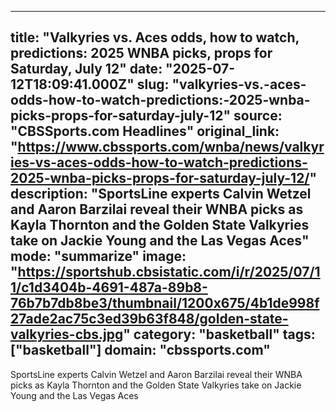 ---
   title: "Valkyries vs. Aces odds, how to watch, predictions: 2025 WNBA picks, props for Saturday, July 12"
   date: "2025-07-12T18:09:41.000Z"
   slug: "valkyries-vs.-aces-odds-how-to-watch-predictions:-2025-wnba-picks-props-for-saturday-july-12"
   source: "CBSSports.com Headlines"
   original_link: "https://www.cbssports.com/wnba/news/valkyries-vs-aces-odds-how-to-watch-predictions-2025-wnba-picks-props-for-saturday-july-12/"
   description: "SportsLine experts Calvin Wetzel and Aaron Barzilai reveal their WNBA picks as Kayla Thornton and the Golden State Valkyries take on Jackie Young and the Las Vegas Aces"
   mode: "summarize"
   image: "https://sportshub.cbsistatic.com/i/r/2025/07/11/c1d3404b-4691-487a-89b8-76b7b7db8be3/thumbnail/1200x675/4b1de998f27ade2ac75c3ed39b63f848/golden-state-valkyries-cbs.jpg"
   category: "basketball"
   tags: ["basketball"]
   domain: "cbssports.com"
  ---
  SportsLine experts Calvin Wetzel and Aaron Barzilai reveal their WNBA picks as Kayla Thornton and the Golden State Valkyries take on Jackie Young and the Las Vegas Aces